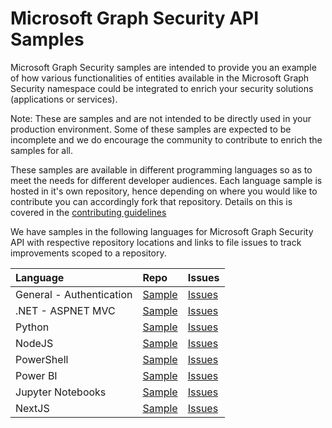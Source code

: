 # Microsoft Graph Security API Samples

Microsoft Graph Security samples are intended to provide you an example of how various functionalities of entities available in the Microsoft Graph Security namespace could be integrated to enrich your security solutions (applications or services). 

Note: These are samples and are not intended to be directly used in your production environment. Some of these samples are expected to be incomplete and we do encourage the community to contribute to enrich the samples for all.

These samples are available in different programming languages so as to meet the needs for different developer audiences. Each language sample is hosted in it's own repository, hence depending on where you would like to contribute you can accordingly fork that repository. Details on this is covered in the [contributing guidelines](CONTRIBUTING.md)

We have samples in the following languages for Microsoft Graph Security API with respective repository locations and links to file issues to track improvements scoped to a repository.

| **Language**   | **Repo** | **Issues** |
|:---------------|:--------|:----------|
| General - Authentication | [Sample](https://github.com/microsoftgraph/Graph-Security-API-Auth-Sample) | [Issues](https://github.com/microsoftgraph/Graph-Security-API-Auth-Sample/issues) |
| .NET - ASPNET MVC | [Sample](https://github.com/microsoftgraph/aspnet-security-api-sample) | [Issues](https://github.com/microsoftgraph/aspnet-security-api-sample/issues) |
| Python | [Sample](https://github.com/microsoftgraph/python-security-rest-sample) | [Issues](https://github.com/microsoftgraph/python-security-rest-sample/issues) |
| NodeJS | [Sample](https://github.com/microsoftgraph/nodejs-security-sample) | [Issues](https://github.com/microsoftgraph/nodejs-security-sample/issues) |
| PowerShell | [Sample](https://github.com/microsoftgraph/security-api-solutions/tree/master/Samples/PowerShell) | [Issues](https://github.com/microsoftgraph/security-api-solutions/issues) |
| Power BI | [Sample](https://github.com/microsoftgraph/security-api-solutions/tree/master/Samples/Power%20BI) | [Issues](https://github.com/microsoftgraph/security-api-solutions/issues) |
| Jupyter Notebooks| [Sample](https://github.com/microsoftgraph/security-api-solutions/tree/master/Notebooks) | [Issues](https://github.com/microsoftgraph/security-api-solutions/issues) |
| NextJS | [Sample](https://github.com/microsoftgraph/security-api-solutions/tree/master/Samples/NextJs) | [Issues](https://github.com/microsoftgraph/security-api-solutions/issues) |
